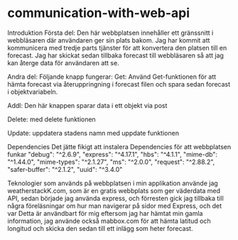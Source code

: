 # communication-with-web-api

Introduktion
Första del:
Den här webbplatsen innehåller ett gränssnitt i webbläsaren där användaren ger sin plats bakom. Jag har kommit att kommunicera med tredje parts tjänster för att konvertera den platsen till en forecast.
Jag har skickat sedan tillbaka forecast till webbläsaren så att jag kan återge data för användaren att se.

Andra del:
Följande knapp fungerar:
Get: Använd Get-funktionen för att hämta forecast via återuppringning i forecast filen och spara sedan  forecast i objektvariabeln.

Addl: Den här knappen sparar data i ett objekt via post

Delete: med delete funktionen

Update: uppdatera stadens namn med uppdate funktionen

Dependencies 
Det jätte fikigt att instalera Dependencies för att webbplatsen funkar
    "debug": "^2.6.9",
    "express": "^4.17.1",
    "hbs": "^4.1.1",
    "mime-db": "^1.44.0",
    "mime-types": "^2.1.27",
    "ms": "^2.0.0",
    "request": "^2.88.2",
    "safer-buffer": "^2.1.2",
    "uuid": "^3.4.0"
    
 Teknologier som används på webbplatsen
i min applikation använde jag weatherstackK.com, som är en gratis webbplats som ger väderdata med API, sedan började jag använda express, och förresten gick jag tillbaka till några föreläsningar om hur man navigerar på sidor med Express, och det var Detta är användbart för mig eftersom jag har hämtat min gamla information, jag använde också mabbox.com för att hämta latitud och longitud och skicka den sedan till ett inlägg som heter forecast.
 

 
